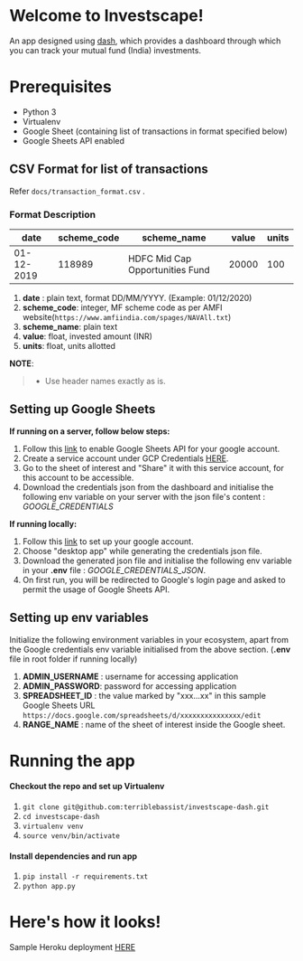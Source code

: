 # Welcome to Investscape!

An app designed using [dash](https://dash.plotly.com/), which provides a dashboard through which you can track your mutual fund (India) investments.

# Prerequisites
- Python 3
- Virtualenv
- Google Sheet (containing list of transactions in format specified below)
- Google Sheets API enabled

## CSV Format for list of transactions
Refer ```docs/transaction_format.csv``` .

### Format Description
| date | scheme_code | scheme_name | value | units |
|--|--|--|--|--|
| 01-12-2019 | 118989 | HDFC Mid Cap Opportunities Fund | 20000 | 100

1.  **date** : plain text, format DD/MM/YYYY. (Example: 01/12/2020)
2.  **scheme_code**: integer, MF scheme code as per AMFI website(```https://www.amfiindia.com/spages/NAVAll.txt```)
3.  **scheme_name**: plain text
4.  **value**: float, invested amount (INR)
5.  **units**: float, units allotted

**NOTE**:
>  - Use header names exactly as is.

## Setting up Google Sheets
**If running on a server, follow below steps:**
1. Follow this [link](https://console.cloud.google.com/apis/library/sheets.googleapis.com?q=sheets&id=739c20c5-5641-41e8-a938-e55ddc082ad1&project=quickstart-1616971299388) to enable Google Sheets API for your google account.
2. Create a service account under GCP Credentials [HERE](https://console.cloud.google.com/apis/credentials).
3. Go to the sheet of interest and "Share" it with this service account, for this account to be accessible.
4. Download the credentials json from the dashboard and initialise the following env variable on your server with the json file's content : *GOOGLE_CREDENTIALS*

**If running locally:**
1. Follow this [link](https://developers.google.com/sheets/api/quickstart/python) to set up your google account.
2. Choose "desktop app" while generating the credentials json file.
3. Download the generated json file and initialise the following env variable in your **.env** file : *GOOGLE_CREDENTIALS_JSON*.
4. On first run, you will be redirected to Google's login page and asked to permit the usage of Google Sheets API.

## Setting up env variables
Initialize the following environment variables in your ecosystem, apart from the Google credentials env variable initialised from the above section. (**.env** file in root folder if running locally)
1.  **ADMIN_USERNAME** : username for accessing application
2.  **ADMIN_PASSWORD**: password for accessing application
3.  **SPREADSHEET_ID** : the value marked by "xxx...xx" in this sample Google Sheets URL ```https://docs.google.com/spreadsheets/d/xxxxxxxxxxxxxxx/edit```
4.  **RANGE_NAME** : name of the sheet of interest inside the Google sheet.


# Running the app
#### Checkout the repo and set up Virtualenv
1.  `git clone git@github.com:terriblebassist/investscape-dash.git`
2.  `cd investscape-dash`
3.  `virtualenv venv`
4.  `source venv/bin/activate`

#### Install dependencies and run app
1.  `pip install -r requirements.txt`
2.  `python app.py`


# Here's how it looks!
Sample Heroku deployment [HERE](https://investscape-dash-int.herokuapp.com)
